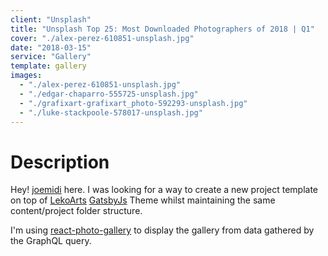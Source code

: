 ```yaml
---
client: "Unsplash"
title: "Unsplash Top 25: Most Downloaded Photographers of 2018 | Q1"
cover: "./alex-perez-610851-unsplash.jpg"
date: "2018-03-15"
service: "Gallery"
template: gallery
images:
  - "./alex-perez-610851-unsplash.jpg"
  - "./edgar-chaparro-555725-unsplash.jpg"
  - "./grafixart-grafixart_photo-592293-unsplash.jpg"
  - "./luke-stackpoole-578017-unsplash.jpg"
---
```

# Description

Hey!
[joemidi](https://github.com/joemidi) here. I was looking for a way to create a new project template on top of [LekoArts](https://www.lekoarts.de) [GatsbyJs](https://www.gatsbyjs.org/) Theme whilst maintaining the same content/project folder structure.

I'm using [react-photo-gallery](https://github.com/neptunian/react-photo-gallery) to display the gallery from data gathered by the GraphQL query.
